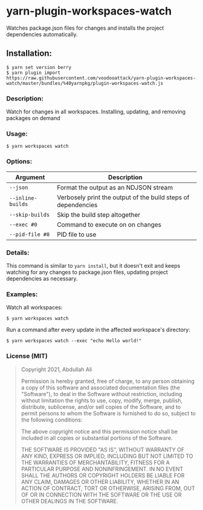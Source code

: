 # yarn-plugin-workspaces-watch
Watches package.json files for changes and installs the project dependencies automatically.  

## Installation:
```
$ yarn set version berry
$ yarn plugin import https://raw.githubusercontent.com/voodooattack/yarn-plugin-workspaces-watch/master/bundles/%40yarnpkg/plugin-workspaces-watch.js
```

### Description:
Watch for changes in all workspaces. Installing, updating, and removing packages on demand

### Usage:

`$ yarn workspaces watch`

### Options:

|Argument|Description|
|-----|-----|
| `--json` |            Format the output as an NDJSON stream |
| `--inline-builds`  |  Verbosely print the output of the build steps of dependencies |
| `--skip-builds`   |    Skip the build step altogether |
| `--exec #0`  |         Command to execute on on changes |
| `--pid-file #0`  |    PID file to use |

### Details:

This command is similar to `yarn install`, but it doesn't exit and keeps
watching for any changes to package.json files, updating project dependencies as
necessary.

### Examples:

Watch all workspaces:

`$ yarn workspaces watch`

Run a command after every update in the affected workspace's directory:

`$ yarn workspaces watch --exec "echo Hello world!"`

### License (MIT)

>Copyright 2021, Abdullah Ali
>
>Permission is hereby granted, free of charge, to any person obtaining a copy of this software and associated documentation files (the "Software"), to deal in the Software without restriction, including without limitation the rights to use, copy, modify, merge, publish, distribute, sublicense, and/or sell copies of the Software, and to permit persons to whom the Software is furnished to do so, subject to the following conditions:
>
>The above copyright notice and this permission notice shall be included in all copies or substantial portions of the Software.
>
>THE SOFTWARE IS PROVIDED "AS IS", WITHOUT WARRANTY OF ANY KIND, EXPRESS OR IMPLIED, INCLUDING BUT NOT LIMITED TO THE WARRANTIES OF MERCHANTABILITY, FITNESS FOR A PARTICULAR PURPOSE AND NONINFRINGEMENT. IN NO EVENT SHALL THE AUTHORS OR COPYRIGHT HOLDERS BE LIABLE FOR ANY CLAIM, DAMAGES OR OTHER LIABILITY, WHETHER IN AN ACTION OF CONTRACT, TORT OR OTHERWISE, ARISING FROM, OUT OF OR IN CONNECTION WITH THE SOFTWARE OR THE USE OR OTHER DEALINGS IN THE SOFTWARE.
